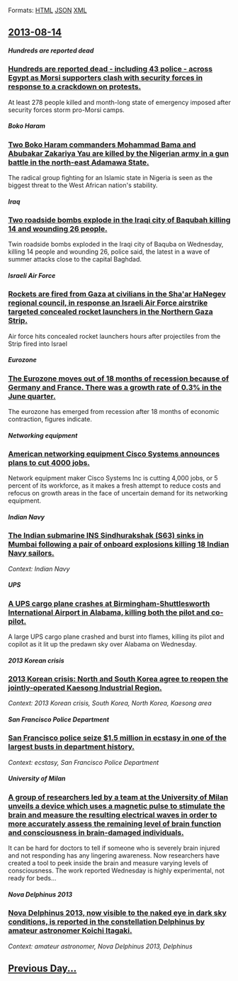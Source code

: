
Formats: [HTML](2013/08/14/index.html)  [JSON](2013/08/14/index.json)  [XML](2013/08/14/index.xml)  

## [2013-08-14](/news/2013/08/14/index.md)

##### Hundreds are reported dead
### [Hundreds are reported dead - including 43 police - across Egypt as Morsi supporters clash with security forces in response to a crackdown on protests. ](/news/2013/08/14/hundreds-are-reported-dead-including-43-police-across-egypt-as-morsi-supporters-clash-with-security-forces-in-response-to-a-crackdown-on.md)
At least 278 people killed and month-long state of emergency imposed after security forces storm pro-Morsi camps.

##### Boko Haram
### [Two Boko Haram commanders Mohammad Bama and Abubakar Zakariya Yau are killed by the Nigerian army in a gun battle in the north-east Adamawa State. ](/news/2013/08/14/two-boko-haram-commanders-mohammad-bama-and-abubakar-zakariya-yau-are-killed-by-the-nigerian-army-in-a-gun-battle-in-the-north-east-adamawa.md)
The radical group fighting for an Islamic state in Nigeria is seen as the biggest threat to the West African nation&#039;s stability.

##### Iraq
### [Two roadside bombs explode in the Iraqi city of Baqubah killing 14 and wounding 26 people. ](/news/2013/08/14/two-roadside-bombs-explode-in-the-iraqi-city-of-baqubah-killing-14-and-wounding-26-people.md)
Twin roadside bombs exploded in the Iraqi city of Baquba on Wednesday, killing 14 people and wounding 26, police said, the latest in a wave of summer attacks close to the capital Baghdad.

##### Israeli Air Force
### [Rockets are fired from Gaza at civilians in the Sha'ar HaNegev regional council, in response an Israeli Air Force airstrike targeted concealed rocket launchers in the Northern Gaza Strip.](/news/2013/08/14/rockets-are-fired-from-gaza-at-civilians-in-the-shaaar-hanegev-regional-council-in-response-an-israeli-air-force-airstrike-targeted-conce.md)
Air force hits concealed rocket launchers hours after projectiles from the Strip fired into Israel 

##### Eurozone
### [The Eurozone moves out of 18 months of recession because of Germany and France. There was a growth rate of 0.3% in the June quarter. ](/news/2013/08/14/the-eurozone-moves-out-of-18-months-of-recession-because-of-germany-and-france-there-was-a-growth-rate-of-0-3-in-the-june-quarter.md)
The eurozone has emerged from recession after 18 months of economic contraction, figures indicate.

##### Networking equipment
### [American networking equipment Cisco Systems announces plans to cut 4000 jobs. ](/news/2013/08/14/american-networking-equipment-cisco-systems-announces-plans-to-cut-4000-jobs.md)
Network equipment maker Cisco Systems Inc is cutting 4,000 jobs, or 5 percent of its workforce, as it makes a fresh attempt to reduce costs and refocus on growth areas in the face of uncertain demand for its networking equipment.

##### Indian Navy
### [The Indian submarine INS Sindhurakshak (S63) sinks in Mumbai following a pair of onboard explosions killing 18 Indian Navy sailors. ](/news/2013/08/14/the-indian-submarine-ins-sindhurakshak-s63-sinks-in-mumbai-following-a-pair-of-onboard-explosions-killing-18-indian-navy-sailors.md)
_Context: Indian Navy_

##### UPS
### [A UPS cargo plane crashes at Birmingham-Shuttlesworth International Airport in Alabama, killing both the pilot and co-pilot. ](/news/2013/08/14/a-ups-cargo-plane-crashes-at-birminghamashuttlesworth-international-airport-in-alabama-killing-both-the-pilot-and-co-pilot.md)
A large UPS cargo plane crashed and burst into flames, killing its pilot and copilot as it lit up the predawn sky over Alabama on Wednesday.

##### 2013 Korean crisis
### [2013 Korean crisis: North and South Korea agree to reopen the jointly-operated Kaesong Industrial Region. ](/news/2013/08/14/2013-korean-crisis-north-and-south-korea-agree-to-reopen-the-jointly-operated-kaesong-industrial-region.md)
_Context: 2013 Korean crisis, South Korea, North Korea, Kaesong area_

##### San Francisco Police Department
### [San Francisco police seize $1.5 million in ecstasy in one of the largest busts in department history.](/news/2013/08/14/san-francisco-police-seize-1-5-million-in-ecstasy-in-one-of-the-largest-busts-in-department-history.md)
_Context: ecstasy, San Francisco Police Department_

##### University of Milan
### [A group of researchers led by a team at the University of Milan unveils a device which uses a magnetic pulse to stimulate the brain and measure the resulting electrical waves in order to more accurately assess the remaining level of brain function and consciousness in brain-damaged individuals. ](/news/2013/08/14/a-group-of-researchers-led-by-a-team-at-the-university-of-milan-unveils-a-device-which-uses-a-magnetic-pulse-to-stimulate-the-brain-and-meas.md)
It can be hard for doctors to tell if someone who is severely brain injured and not responding has any lingering awareness. Now researchers have created a tool to peek inside the brain and measure varying levels of consciousness. The work reported Wednesday is highly experimental, not ready for beds...

##### Nova Delphinus 2013
### [Nova Delphinus 2013, now visible to the naked eye in dark sky conditions, is reported in the constellation Delphinus by amateur astronomer Koichi Itagaki. ](/news/2013/08/14/nova-delphinus-2013-now-visible-to-the-naked-eye-in-dark-sky-conditions-is-reported-in-the-constellation-delphinus-by-amateur-astronomer-k.md)
_Context: amateur astronomer, Nova Delphinus 2013, Delphinus_

## [Previous Day...](/news/2013/08/13/index.md)


